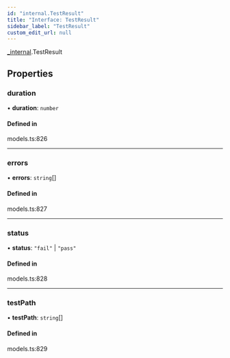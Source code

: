 ```yaml
---
id: "internal.TestResult"
title: "Interface: TestResult"
sidebar_label: "TestResult"
custom_edit_url: null
---
```


[_internal](../modules/internal.md).TestResult

## Properties

### duration

• **duration**: `number`

#### Defined in

models.ts:826

___

### errors

• **errors**: `string`[]

#### Defined in

models.ts:827

___

### status

• **status**: ``"fail"`` \| ``"pass"``

#### Defined in

models.ts:828

___

### testPath

• **testPath**: `string`[]

#### Defined in

models.ts:829
